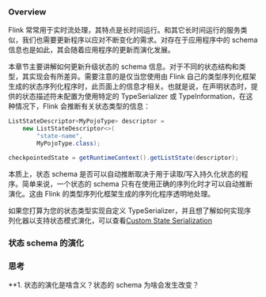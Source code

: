 ### Overview
Flink 常常用于实时流处理，其特点是长时间运行。和其它长时间运行的服务类似，我们也需要更新程序以应对不断变化的需求。对存在于应用程序中的 schema 信息也是如此，其会随着应用程序的更新而演化发展。

本章节主要讲解如何更新升级状态的 schema 信息。对于不同的状态结构和类型，其实现会有所差异。需要注意的是仅当您使用由 Flink 自己的类型序列化框架生成的状态序列化程序时，此页面上的信息才相关。也就是说，在声明状态时，提供的状态描述符未配置为使用特定的 TypeSerializer 或 TypeInformation，在这种情况下，Flink 会推断有关状态类型的信息：

```java 
ListStateDescriptor<MyPojoType> descriptor =
    new ListStateDescriptor<>(
        "state-name",
        MyPojoType.class);

checkpointedState = getRuntimeContext().getListState(descriptor);
```
本质上，状态 schema 是否可以自动推断取决于用于读取/写入持久化状态的程序。简单来说，一个状态的 schema 只有在使用正确的序列化时才可以自动推断演化。这由 Flink 的类型序列化框架生成的序列化程序透明地处理。

如果您打算为您的状态类型实现自定义 TypeSerializer，并且想了解如何实现序列化器以支持状态模式演化，可以查看[Custom State Serialization](https://nightlies.apache.org/flink/flink-docs-release-1.16/docs/dev/datastream/fault-tolerance/serialization/custom_serialization/)

### 状态 schema 的演化




### 思考

**1. 状态的演化是啥含义？状态的 schema 为啥会发生改变？ 